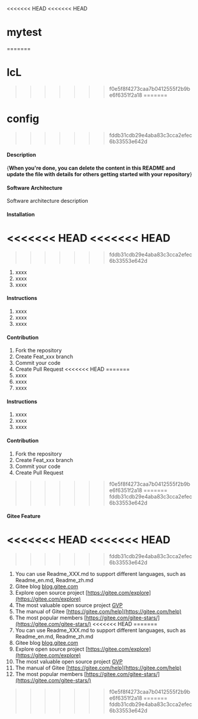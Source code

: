 <<<<<<< HEAD
<<<<<<< HEAD
# mytest
=======
# lcL
>>>>>>> f0e5f8f4273caa7b0412555f2b9be6f6351f2a18
=======
# config
>>>>>>> fddb31cdb29e4aba83c3cca2efec6b33553e642d

#### Description
{**When you're done, you can delete the content in this README and update the file with details for others getting started with your repository**}

#### Software Architecture
Software architecture description

#### Installation

<<<<<<< HEAD
<<<<<<< HEAD
=======
>>>>>>> fddb31cdb29e4aba83c3cca2efec6b33553e642d
1.  xxxx
2.  xxxx
3.  xxxx

#### Instructions

1.  xxxx
2.  xxxx
3.  xxxx

#### Contribution

1.  Fork the repository
2.  Create Feat_xxx branch
3.  Commit your code
4.  Create Pull Request
<<<<<<< HEAD
=======
1. xxxx
2. xxxx
3. xxxx

#### Instructions

1. xxxx
2. xxxx
3. xxxx

#### Contribution

1. Fork the repository
2. Create Feat_xxx branch
3. Commit your code
4. Create Pull Request
>>>>>>> f0e5f8f4273caa7b0412555f2b9be6f6351f2a18
=======
>>>>>>> fddb31cdb29e4aba83c3cca2efec6b33553e642d


#### Gitee Feature

<<<<<<< HEAD
<<<<<<< HEAD
=======
>>>>>>> fddb31cdb29e4aba83c3cca2efec6b33553e642d
1.  You can use Readme\_XXX.md to support different languages, such as Readme\_en.md, Readme\_zh.md
2.  Gitee blog [blog.gitee.com](https://blog.gitee.com)
3.  Explore open source project [https://gitee.com/explore](https://gitee.com/explore)
4.  The most valuable open source project [GVP](https://gitee.com/gvp)
5.  The manual of Gitee [https://gitee.com/help](https://gitee.com/help)
6.  The most popular members  [https://gitee.com/gitee-stars/](https://gitee.com/gitee-stars/)
<<<<<<< HEAD
=======
1. You can use Readme\_XXX.md to support different languages, such as Readme\_en.md, Readme\_zh.md
2. Gitee blog [blog.gitee.com](https://blog.gitee.com)
3. Explore open source project [https://gitee.com/explore](https://gitee.com/explore)
4. The most valuable open source project [GVP](https://gitee.com/gvp)
5. The manual of Gitee [https://gitee.com/help](https://gitee.com/help)
6. The most popular members  [https://gitee.com/gitee-stars/](https://gitee.com/gitee-stars/)
>>>>>>> f0e5f8f4273caa7b0412555f2b9be6f6351f2a18
=======
>>>>>>> fddb31cdb29e4aba83c3cca2efec6b33553e642d
